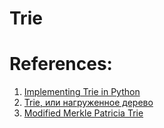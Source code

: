 # Trie

# References:

1. [Implementing Trie in Python](https://albertauyeung.github.io/2020/06/15/python-trie.html/)
2. [Trie, или нагруженное дерево](https://habr.com/ru/articles/111874/)
3. [Modified Merkle Patricia Trie](https://habr.com/ru/articles/446558/)